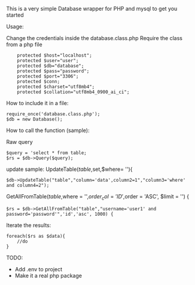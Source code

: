 This is a very simple Database wrapper for PHP and mysql to get you started

Usage:

Change the credentials inside the database.class.php
Require the class from a php file

```
    protected $host="localhost";
    protected $user="user";
    protected $db="database";
    protected $pass="password";
    protected $port="3306";
    protected $conn;
    protected $charset="utf8mb4";
    protected $collation="utf8mb4_0900_ai_ci";
```
How to include it in a file:
```
require_once('database.class.php');
$db = new Database();
```

How to call the function (sample):

Raw query
```
$query = 'select * from table;
$rs = $db->Query($query);
```

update sample:
UpdateTable($table,$set,$where= ''){
```
$db->UpdateTable("table","column='data',column2=1","column3='where' and column4=2");
```

GetAllFromTable($table,$where = '',$order_col = 'ID',$order = 'ASC', $limit = '') {
```
$rs = $db->GetAllFromTable("table","username='user1' and password='password'",'id','asc', 1000) {
```

Iterate the results:
```
foreach($rs as $data){
    //do
}
```

TODO:
- Add .env to project
- Make it a real php package
